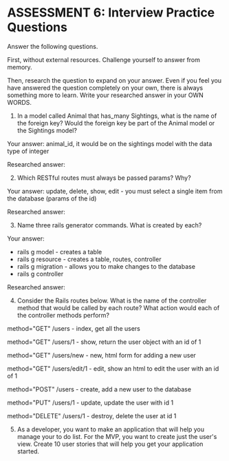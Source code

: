# ASSESSMENT 6: Interview Practice Questions
Answer the following questions.

First, without external resources. Challenge yourself to answer from memory.

Then, research the question to expand on your answer. Even if you feel you have answered the question completely on your own, there is always something more to learn. Write your researched answer in your OWN WORDS.

1. In a model called Animal that has_many Sightings, what is the name of the foreign key? Would the foreign key be part of the Animal model or the Sightings model?

  Your answer: animal_id, it would be on the sightings model with the data type of integer

  Researched answer:



2. Which RESTful routes must always be passed params? Why?

  Your answer: update, delete, show, edit - you must select a single item from the database (params of the id)

  Researched answer:



3. Name three rails generator commands. What is created by each?

  Your answer:
  - rails g model - creates a table
  - rails g resource - creates a table, routes, controller
  - rails g migration - allows you to make changes to the database
  - rails g controller

  Researched answer:



4. Consider the Rails routes below. What is the name of the controller method that would be called by each route? What action would each of the controller methods perform?

method="GET"    /users - index, get all the users       

method="GET"    /users/1 - show, return the user object with an id of 1

method="GET"    /users/new - new, html form for adding a new user

method="GET"    /users/edit/1 - edit, show an html to edit the user with an id of 1   

method="POST"   /users - create, add a new user to the database    

method="PUT"    /users/1 - update, update the user with id 1    

method="DELETE" /users/1 - destroy, delete the user at id 1     



5. As a developer, you want to make an application that will help you manage your to do list. For the MVP, you want to create just the user's view. Create 10 user stories that will help you get your application started.

